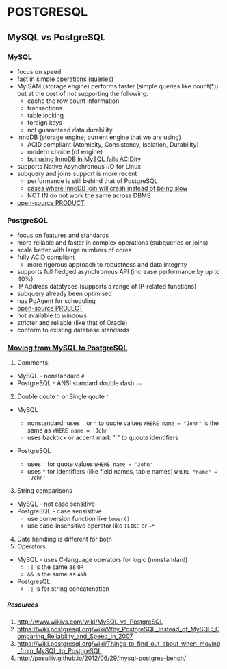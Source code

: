 # POSTGRESQL

## MySQL vs PostgreSQL

### MySQL
* focus on speed
* fast in simple operations (queries)
* MyISAM (storage engine) performs faster (simple queries like count(*)) but at the cost of not supporting the following:
  * cache the row count information
  * transactions
  * table locking
  * foreign keys
  * not guaranteed data durability
* InnoDB (storage engine; current engine that we are using)
  * ACID compliant (Atomicity, Consistency, Isolation, Durability)
  * modern choice (of engine)
  * [but using InnoDB in MySQL fails ACIDity](http://www.wikivs.com/wiki/MySQL_vs_PostgreSQL#ACID_Compliance)
* supports Native Asynchronous I/O for Linux
* subquery and joins support is more recent
  * performance is still behind that of PostgreSQL
  * [cases where InnoDB join will crash instead of being slow](http://www.wikivs.com/wiki/MySQL_vs_PostgreSQL#Joins)
  * NOT IN do not work the same across DBMS
* [open-source PRODUCT](http://www.wikivs.com/wiki/MySQL_vs_PostgreSQL#Development)

### PostgreSQL
* focus on features and standards
* more reliable and faster in complex operations (subqueries or joins)
* scale better with large numbers of cores
* fully ACID compliant
  * more rigorous approach to robustness and data integrity
* supports full fledged asynchronous API (increase performance by up to 40%)
* IP Address datatypes (supports a range of IP-related functions)
* subquery already been optimised
* has PgAgent for scheduling
* [open-source PROJECT](http://www.wikivs.com/wiki/MySQL_vs_PostgreSQL#Development)
* not available to windows
* stricter and reliable (like that of Oracle)
* conform to existing database standards

### [Moving from MySQL to PostgreSQL](https://wiki.postgresql.org/wiki/Things_to_find_out_about_when_moving_from_MySQL_to_PostgreSQL)
1.  Comments:
  * MySQL - nonstandard `#`
  * PostgreSQL - ANSI standard double dash `--`
2.  Double qoute `"` or Single qoute `'`
  * MySQL
    * nonstandard; uses `'` or `"` to quote values `WHERE name = "John"` is the same as `WHERE name = 'John'`
    * uses backtick or accent mark "`" to quoute identifiers
  
  * PostgreSQL
    * uses `'` for quote values `WHERE name = 'John'`
    * uses `"` for identifiers (like field names, table names) `WHERE "name" = 'John'`
3.  String comparisons
  * MySQL - not case sensitive
  * PostgreSQL - case sensisitive
    * use conversion function like `lower()`
    * use case-insensitive operator like `ILIKE` or `~*`
4. Date handling is different for both
5. Operators
  * MySQL - uses C-language operators for logic (nonstandard)
    * `||` is the same as `OR`
    * `&&` is the same as `AND`
  * PostgresQL
    * `||` is for string concatenation
    


##### Resources
1. http://www.wikivs.com/wiki/MySQL_vs_PostgreSQL
2. https://wiki.postgresql.org/wiki/Why_PostgreSQL_Instead_of_MySQL:_Comparing_Reliability_and_Speed_in_2007
3. https://wiki.postgresql.org/wiki/Things_to_find_out_about_when_moving_from_MySQL_to_PostgreSQL
4. http://posulliv.github.io/2012/06/29/mysql-postgres-bench/
